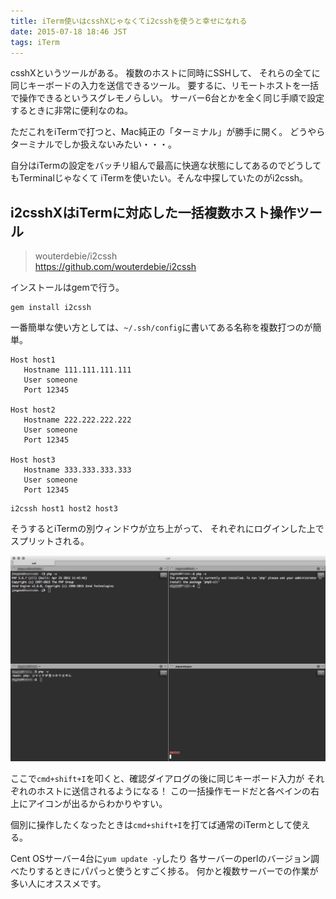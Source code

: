 ```yaml
---
title: iTerm使いはcsshXじゃなくてi2csshを使うと幸せになれる
date: 2015-07-18 18:46 JST
tags: iTerm
---
```


csshXというツールがある。
複数のホストに同時にSSHして、
それらの全てに同じキーボードの入力を送信できるツール。
要するに、リモートホストを一括で操作できるというスグレモノらしい。
サーバー6台とかを全く同じ手順で設定するときに非常に便利なのね。

ただこれをiTermで打つと、Mac純正の「ターミナル」が勝手に開く。
どうやらターミナルでしか扱えないみたい・・・。

自分はiTermの設定をバッチリ組んで最高に快適な状態にしてあるのでどうしてもTerminalじゃなくて
iTermを使いたい。そんな中探していたのがi2cssh。

## i2csshXはiTermに対応した一括複数ホスト操作ツール

> wouterdebie/i2cssh  
> https://github.com/wouterdebie/i2cssh

インストールはgemで行う。

```
gem install i2cssh
```

一番簡単な使い方としては、`~/.ssh/config`に書いてある名称を複数打つのが簡単。

```:ssh-config
Host host1
   Hostname 111.111.111.111
   User someone
   Port 12345

Host host2
   Hostname 222.222.222.222
   User someone
   Port 12345

Host host3
   Hostname 333.333.333.333
   User someone
   Port 12345
```

```
i2cssh host1 host2 host3
```

そうするとiTermの別ウィンドウが立ち上がって、
それぞれにログインした上でスプリットされる。

![i2cssh](i2cssh.jpg)

ここで`cmd+shift+I`を叩くと、確認ダイアログの後に同じキーボード入力が
それぞれのホストに送信されるようになる！
この一括操作モードだと各ペインの右上にアイコンが出るからわかりやすい。

個別に操作したくなったときは`cmd+shift+I`を打てば通常のiTermとして使える。

Cent OSサーバー4台に`yum update -y`したり
各サーバーのperlのバージョン調べたりするときにパパっと使うとすごく捗る。
何かと複数サーバーでの作業が多い人にオススメです。
